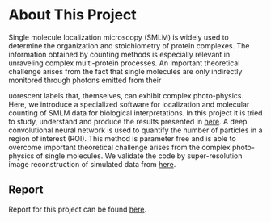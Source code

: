 # About This Project 
Single molecule localization microscopy (SMLM) is widely used to determine the
organization and stoichiometry of protein complexes. The information obtained
by counting methods is especially relevant in unraveling complex multi-protein
processes. An important theoretical challenge arises from the fact that single
molecules are only indirectly monitored through photons emitted from their

uorescent labels that, themselves, can exhibit complex photo-physics. Here,
we introduce a specialized software for localization and molecular counting of
SMLM data for biological interpretations. In this project it is tried to study,
understand and produce the results presented in [here](https://github.com/EliasNehme/Deep-STORM). A deep convolutional neural
network is used to quantify the number of particles in a region of interest (ROI).
This method is parameter free and is able to overcome important theoretical
challenge arises from the complex photo-physics of single molecules. We validate
the code by super-resolution image reconstruction of simulated data from [here](https://github.com/EliasNehme/Deep-STORM).

## Report
Report for this project can be found [here](). 
